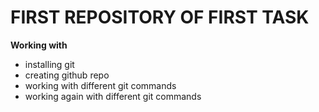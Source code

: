 # FIRST REPOSITORY OF FIRST TASK

**Working with**

* installing git
* creating github repo
* working with different git commands
* working again with different git commands
